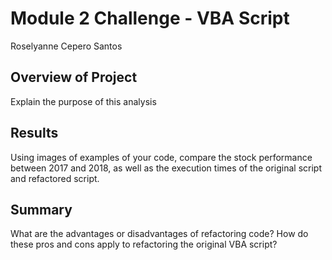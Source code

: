 # Module 2 Challenge - VBA Script
Roselyanne Cepero Santos

## Overview of Project
Explain the purpose of this analysis

## Results
Using images of examples of your code, compare the stock performance between 2017 and 2018, as well as the execution times of the original script and refactored script.

## Summary
What are the advantages or disadvantages of refactoring code? How do these pros and cons apply to refactoring the original VBA script?
